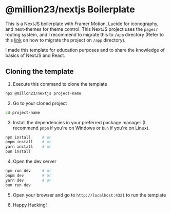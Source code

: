 # @million23/nextjs Boilerplate

This is a NextJS boilerplate with Framer Motion, Lucide for iconography, and next-themes for theme control. This NextJS project uses the `pages/` routing system, and I recommend to migrate this to `/app` directory (Refer to this [link](https://nextjs.org/docs/app/building-your-application/upgrading/app-router-migration) on how to migrate the project on `/app` directory). 

I made this template for education purposes and to share the knowledge of basics of NextJS and React.

## Cloning the template

1. Execute this command to clone the template

```bash
npx @millon23/nextjs project-name
```

2. Go to your cloned project
```bash
cd project-name
```

3. Install the dependencies in your preferred package manager (I recommend `pnpm` if you're on Windows or `bun` if you're on Linux).
```bash
npm install     # or
pnpm install    # or
yarn install    # or
bun install
```

4. Open the dev server
```bash
npm run dev     # or
pnpm dev        # or
yarn dev        # or
bun run dev
```

5. Open your browser and go to `http://localhost:4321` to run the template

6. Happy Hacking!